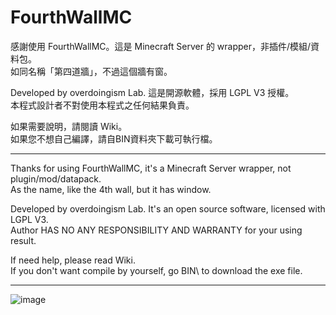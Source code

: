 # FourthWallMC

感謝使用 FourthWallMC。這是 Minecraft Server 的 wrapper，非插件/模組/資料包。  
如同名稱「第四道牆」，不過這個牆有窗。

Developed by overdoingism Lab. 這是開源軟體，採用 LGPL V3 授權。   
本程式設計者不對使用本程式之任何結果負責。

如果需要說明，請閱讀 Wiki。  
如果您不想自己編譯，請自BIN資料夾下載可執行檔。

----------------------------------------------------


Thanks for using FourthWallMC, it's a Minecraft Server wrapper, not plugin/mod/datapack.  
As the name, like the 4th wall, but it has window.

Developed by overdoingism Lab. It's an open source software, licensed with LGPL V3.  
Author HAS NO ANY RESPONSIBILITY AND WARRANTY for your using result.

If need help, please read Wiki.  
If you don't want compile by yourself, go BIN\ to download the exe file.

----------------------------------------------------


![image](https://i.imgur.com/LymWm8D.jpg)
